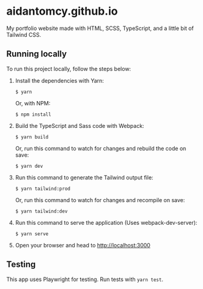 # aidantomcy.github.io

My portfolio website made with HTML, SCSS, TypeScript, and a little bit of Tailwind CSS.

## Running locally

To run this project locally, follow the steps below:

1. Install the dependencies with Yarn:

    ```
    $ yarn
    ```
      
    Or, with NPM:

    ```
    $ npm install
    ```

2. Build the TypeScript and Sass code with Webpack:

    ```
    $ yarn build
    ```

    Or, run this command to watch for changes and rebuild the code on save:

    ```
    $ yarn dev
    ```

3. Run this command to generate the Tailwind output file:
    ```
    $ yarn tailwind:prod
    ```
    Or, run this command to watch for changes and recompile on save:
    ```
    $ yarn tailwind:dev
    ```
4. Run this command to serve the application (Uses webpack-dev-server):
    ```
    $ yarn serve
    ```
5. Open your browser and head to [http://localhost:3000](http://localhost:3000)

## Testing

This app uses Playwright for testing. Run tests with `yarn test`.
